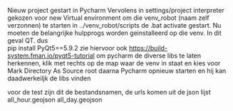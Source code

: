 Nieuw project gestart in Pycharm
Vervolens in settings/project interpreter gekozen voor new Virtual environment
om die venv_robot (naam zelf verzonnen) te starten in ../venv_robot/scripts 
de .bat activate gestart.
Nu moeten de belangrijke hulpprogs worden geinstalleerd op die venv.
In dit geval QT. dus  
pip install PyQt5==5.9.2
zie hiervoor ook https://build-system.fman.io/pyqt5-tutorial
om pycharm de diverse libs te laten herkennen, klik met rechts op de map
waar de venv in staat en kies voor Mark Directory As Source root
daarna Pycharm opnieuw starten en hij kan daadwerkeiljk de libs vinden

voor de test zijn dit de bestandsnamen, de urls komen uit de json lijst
all_hour.geojson
all_day.geojson
